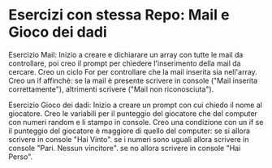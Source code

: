 # Esercizi con stessa Repo: Mail e Gioco dei dadi

Esercizio Mail:
Inizio a creare e dichiarare un array con tutte le mail da controllare, poi creo il prompt per chiedere l'inserimento della mail da cercare.
Creo un ciclo For per controllare che la mail inserita sia nell'array.
Creo un if affinchè: se la mail è presente scrivere in console ("Mail inserita correttamente"),
altrimenti scrivere ("Mail non riconosciuta").

Esercizio Gioco dei dadi:
Inizio a creare un prompt con cui chiedo il nome al giocatore. Creo le variabili per il punteggio del giocatore che del computer con numeri random e li stampo in console. 
Creo una condizione con un if se il punteggio del giocatore è maggiore di quello del computer:
se si allora scrivere in console "Hai Vinto". 
se i numeri sono uguali allora scrivere in console "Pari. Nessun vincitore".
se no allora scrivere in console "Hai Perso".  